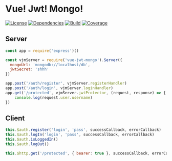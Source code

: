 # Vue! Jwt! Mongo!
[![License](https://img.shields.io/badge/license-MIT-blue.svg)](https://github.com/dubov94/vue-jwt-mongo/blob/master/LICENSE)
[![Dependencies](https://david-dm.org/dubov94/vue-jwt-mongo.svg)](https://david-dm.org/dubov94/vue-jwt-mongo)
[![Build](https://travis-ci.org/dubov94/vue-jwt-mongo.svg?branch=master)](https://travis-ci.org/dubov94/vue-jwt-mongo)
[![Coverage](https://codecov.io/gh/dubov94/vue-jwt-mongo/branch/master/graph/badge.svg)](https://codecov.io/gh/dubov94/vue-jwt-mongo)

## Server

```javascript
const app = require('express')()

const vjmServer = require('vue-jwt-mongo').Server({
  mongoUrl: 'mongodb://localhost/db',
  jwtSecret: 'shhh'
})

app.post('/auth/register', vjmServer.registerHandler)
app.post('/auth/login', vjmServer.loginHandler)
app.get('/protected', vjmServer.jwtProtector, (request, response) => {
    console.log(request.user.username)
})
```

## Client

```javascript
this.$auth.register('login', 'pass', successCallback, errorCallback)
this.$auth.logIn('login', 'pass', successCallback, errorCallback)
this.$auth.isLoggedIn()
this.$auth.logOut()
```

```javascript
this.$http.get('/protected', { bearer: true }, successCallback, errorCallback)
```
